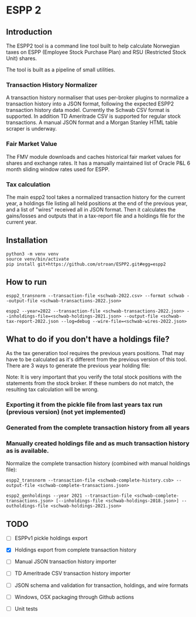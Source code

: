 # ESPP 2

## Introduction
The ESPP2 tool is a command line tool built to help calculate Norwegian taxes on ESPP (Employee Stock Purchase Plan) and RSU (Restricted Stock Unit) shares.

The tool is built as a pipeline of small utilities.


### Transaction History Normalizer
A transaction history normaliser that uses per-broker plugins to normalize a transaction history into a JSON format, following the expected ESPP2 transaction history data model.
Currently the Schwab CSV format is supported. In addition TD Ameritrade CSV is supported for regular stock transactions. A manual JSON format and a Morgan Stanley HTML table scraper is underway.

### Fair Market Value
The FMV module downloads and caches historical fair market values for shares and exchange rates.
It has a manually maintained list of Oracle P&L 6 month sliding window rates used for ESPP.

### Tax calculation
The main espp2 tool takes a normalized transaction history for the current year, a holdings file listing all held positions at the end of the previous year, and a list of "wires" received all in JSON format. Then it calculates the gains/losses and outputs that in a tax-report file and a holdings file for the current year.


## Installation

```
python3 -m venv venv
source venv/bin/activate
pip install git+https://github.com/otroan/ESPP2.git#egg=espp2
```

## How to run

```
espp2_transnorm --transaction-file <schwab-2022.csv> --format schwab --output-file <schwab-transactions-2022.json>

espp2 --year=2022 --transaction-file <schwab-transactions-2022.json> --inholdings-file=<schwab-holdings-2021.json> --output-file <schwab-tax-report-2022.json --log=debug --wire-file=<schwab-wires-2022.json>

```

## What to do if you don't have a holdings file?
As the tax generation tool requires the previous years positions. That may have to be calculated as it's different from the previous version of this tool. There are 3 ways to generate the previous year holding file:

Note: It is very important that you verify the total stock positions with the statements from the stock broker. If these numbers do not match, the resulting tax calculation will be wrong.

### Exporting it from the pickle file from last years tax run (previous version) (not yet implemented)

### Generated from the complete transaction history from all years

### Manually created holdings file and as much transaction history as is available.

Normalize the complete transaction history (combined with manual holdings file):

```
espp2_transnorm --transaction-file <schwab-complete-history.csb> --output-file <schwab-complete-transactions.json>

espp2_genholdings --year 2021 --transaction-file <schwab-complete-transactions.json> [--inholdings-file <schwab-holdings-2018.json>] --outholdings-file <schwab-holdings-2021.json>

```

## TODO
- [ ] ESPPv1 pickle holdings export
- [x] Holdings export from complete transaction history
- [ ] Manual JSON transaction history importer
- [ ] TD Ameritrade CSV transaction history importer
- [ ] JSON schema and validation for transaction, holdings, and wire formats
- [ ] Windows, OSX packaging through Github actions
- [ ] Unit tests



